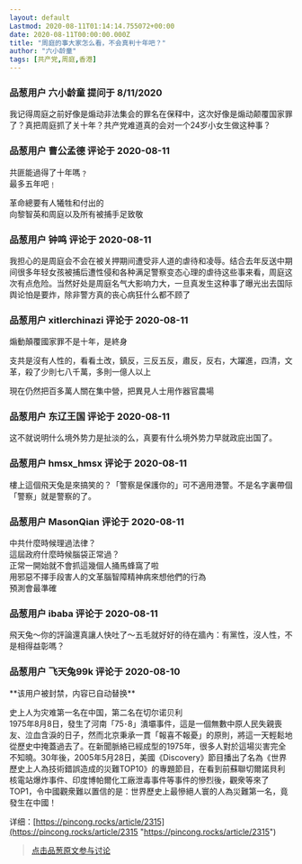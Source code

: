 ```yaml
---
layout: default
Lastmod: 2020-08-11T01:14:14.755072+00:00
date: 2020-08-11T00:00:00.000Z
title: "周庭的事大家怎么看，不会真判十年吧？"
author: "六小龄童"
tags: [共产党,周庭,香港]
---
```



### 品葱用户 **六小龄童** 提问于 8/11/2020
    
我记得周庭之前好像是煽动非法集会的罪名在保释中，这次好像是煽动颠覆国家罪了？真把周庭抓了关十年？共产党难道真的会对一个24岁小女生做这种事？
    
                

### 品葱用户 **曹公孟德** 评论于 2020-08-11
        
共匪能過得了十年嗎﹖  
最多五年吧﹗  
  
革命總要有人犧牲和付出的  
向黎智英和周庭以及所有被捕手足致敬
        
                

### 品葱用户 **钟鸣** 评论于 2020-08-11
        
我担心的是周庭会不会在被关押期间遭受非人道的虐待和凌辱。结合去年反送中期间很多年轻女孩被捕后遭性侵和各种满足警察变态心理的虐待这些事来看，周庭这次有点危险。当然好处是周庭名气大影响力大，一旦真发生这种事了曝光出去国际舆论怕是要炸，除非警方真的丧心病狂什么都不顾了
        
                

### 品葱用户 **xitlerchinazi** 评论于 2020-08-11
        
煽動顛覆國家罪不是十年，是終身  
  
支共是沒有人性的，看看土改，鎮反，三反五反，肅反，反右，大躍進，四清，文革，殺了少則七八千萬，多則一億人以上  
  
現在仍然把百多萬人關在集中營，把異見人士用作器官農場
        
                

### 品葱用户 **东辽王国** 评论于 2020-08-11
        
这不就说明什么境外势力是扯淡的么，真要有什么境外势力早就政庇出国了。
        
                

### 品葱用户 **hmsx_hmsx** 评论于 2020-08-11
        
樓上這個飛天兔是來搞笑的？「警察是保護你的」可不適用港警。不是名字裏帶個「警察」就是警察的了。
        
                

### 品葱用户 **MasonQian** 评论于 2020-08-11
        
中共什麼時候理過法律？  
這屆政府什麼時候腦袋正常過？  
正常一開始就不會抓這幾個人捅馬蜂窩了啦  
用邪惡不擇手段害人的文革腦智障精神病來想他們的行為  
預測會最準確
        
                

### 品葱用户 **ibaba** 评论于 2020-08-11
        
飛天兔～你的評論還真讓人快吐了～五毛就好好的待在牆內：有黨性，沒人性，不是相得益彰嗎？
        
                

### 品葱用户 **飞天兔99k** 评论于 2020-08-10
        
\*\*该用户被封禁，内容已自动替换\*\*

史上人为灾难第一名在中国，第二名在切尔诺贝利  
1975年8月8日，發生了河南「75･8」潰壩事件，這是一個無數中原人民失親喪友、泣血含淚的日子，然而北京秉承一貫「報喜不報憂」的原則，將這一天輕鬆地從歷史中掩蓋過去了。在新聞脈絡已經成型的1975年，很多人對於這場災害完全不知曉。30年後，2005年5月28日，美國《Discovery》節目播出了名為《世界歷史上人為技術錯誤造成的災難TOP10》的專題節目，在看到前蘇聯切爾諾貝利核電站爆炸事件、印度博帕爾化工廠泄毒事件等事件的慘烈後，觀衆等來了TOP1，令中國觀衆難以置信的是：世界歷史上最慘絕人寰的人為災難第一名，竟發生在中國！  
  
详细：[https://pincong.rocks/article/2315](https://pincong.rocks/article/2315 "https://pincong.rocks/article/2315")
        
                





> [点击品葱原文参与讨论](https://pincong.rocks/question/29653)

